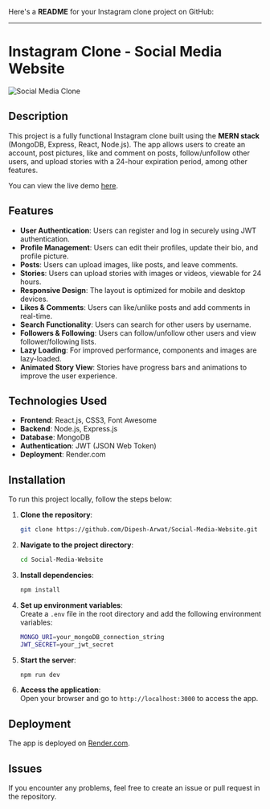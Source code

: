 Here's a **README** for your Instagram clone project on GitHub:

---

# Instagram Clone - Social Media Website

![Social Media Clone](https://yourimageurl.com/banner-image)

## Description

This project is a fully functional Instagram clone built using the **MERN stack** (MongoDB, Express, React, Node.js). The app allows users to create an account, post pictures, like and comment on posts, follow/unfollow other users, and upload stories with a 24-hour expiration period, among other features.

You can view the live demo [here](https://social-media-website-ciuy.onrender.com).

## Features

- **User Authentication**: Users can register and log in securely using JWT authentication.
- **Profile Management**: Users can edit their profiles, update their bio, and profile picture.
- **Posts**: Users can upload images, like posts, and leave comments.
- **Stories**: Users can upload stories with images or videos, viewable for 24 hours.
- **Responsive Design**: The layout is optimized for mobile and desktop devices.
- **Likes & Comments**: Users can like/unlike posts and add comments in real-time.
- **Search Functionality**: Users can search for other users by username.
- **Followers & Following**: Users can follow/unfollow other users and view follower/following lists.
- **Lazy Loading**: For improved performance, components and images are lazy-loaded.
- **Animated Story View**: Stories have progress bars and animations to improve the user experience.

## Technologies Used

- **Frontend**: React.js, CSS3, Font Awesome
- **Backend**: Node.js, Express.js
- **Database**: MongoDB
- **Authentication**: JWT (JSON Web Token)
- **Deployment**: Render.com

## Installation

To run this project locally, follow the steps below:

1. **Clone the repository**:
   ```bash
   git clone https://github.com/Dipesh-Arwat/Social-Media-Website.git
   ```

2. **Navigate to the project directory**:
   ```bash
   cd Social-Media-Website
   ```

3. **Install dependencies**:
   ```bash
   npm install
   ```

4. **Set up environment variables**:  
   Create a `.env` file in the root directory and add the following environment variables:
   ```bash
   MONGO_URI=your_mongoDB_connection_string
   JWT_SECRET=your_jwt_secret
   ```

5. **Start the server**:
   ```bash
   npm run dev
   ```

6. **Access the application**:  
   Open your browser and go to `http://localhost:3000` to access the app.

## Deployment

The app is deployed on [Render.com](https://social-media-website-ciuy.onrender.com).

## Issues

If you encounter any problems, feel free to create an issue or pull request in the repository. 
